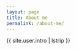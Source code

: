 ```yaml
---
layout: page
title: About me
permalink: /about-me/
---
```


<p style="white-space: pre-line">{{ site.user.intro | lstrip }}</p>
